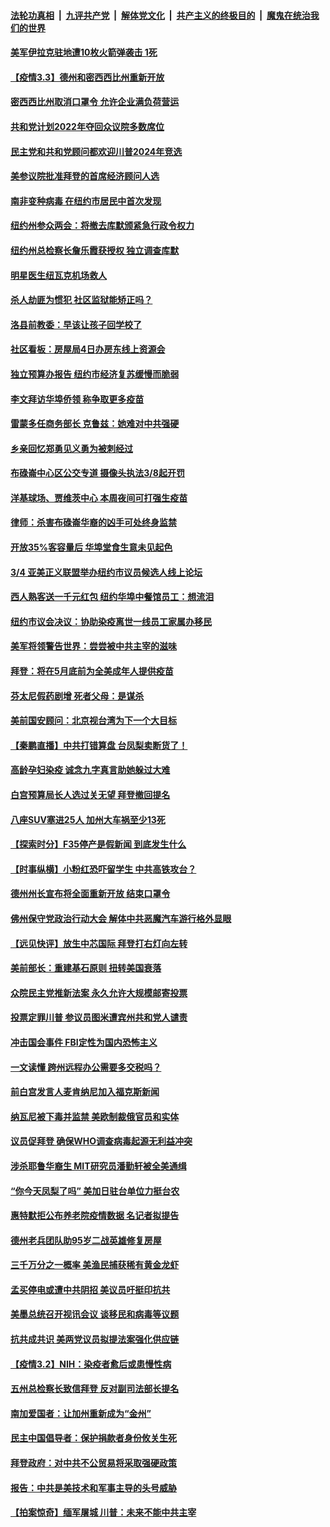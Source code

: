 ####  [法轮功真相](../../../../basic/blob/master/README.md?t=03032231) &nbsp;|&nbsp; [九评共产党](../../../../9ping.md/blob/master/README.md?t=03032231) &nbsp;|&nbsp; [解体党文化](../../../../jtdwh.md/blob/master/README.md?t=03032231)  &nbsp;|&nbsp; [共产主义的终极目的](../../../../gczydzjmd.md/blob/master/README.md?t=03032231) &nbsp;|&nbsp; [魔鬼在统治我们的世界](../../../../mgztzwmdsj.md/blob/master/README.md?t=03032231) 

#### [美军伊拉克驻地遭10枚火箭弹袭击 1死](../pages/nsc412/n12787106.md?t=03032231) 

#### [【疫情3.3】德州和密西西比州重新开放](../pages/nsc412/n12786552.md?t=03032231) 

#### [密西西比州取消口罩令 允许企业满负荷营运](../pages/nsc412/n12786424.md?t=03032231) 

#### [共和党计划2022年夺回众议院多数席位](../pages/nsc412/n12785579.md?t=03032231) 

#### [民主党和共和党顾问都欢迎川普2024年竞选](../pages/nsc412/n12786018.md?t=03032231) 

#### [美参议院批准拜登的首席经济顾问人选](../pages/nsc412/n12786166.md?t=03032231) 

#### [南非变种病毒 在纽约市居民中首次发现](../pages/nsc412/n12786116.md?t=03032231) 

#### [纽约州参众两会：将撤去库默颁紧急行政令权力](../pages/nsc412/n12786105.md?t=03032231) 

#### [纽约州总检察长詹乐霞获授权 独立调查库默](../pages/nsc412/n12786119.md?t=03032231) 

#### [明星医生纽瓦克机场救人](../pages/nsc412/n12786099.md?t=03032231) 

#### [杀人劫匪为惯犯 社区监狱能矫正吗？](../pages/nsc412/n12786074.md?t=03032231) 

#### [洛县前教委：早该让孩子回学校了](../pages/nsc412/n12786138.md?t=03032231) 

#### [社区看板：房屋局4日办房东线上资源会](../pages/nsc412/n12786123.md?t=03032231) 

#### [独立预算办报告 纽约市经济复苏缓慢而脆弱](../pages/nsc412/n12786155.md?t=03032231) 

#### [李文拜访华埠侨领 称争取更多疫苗](../pages/nsc412/n12786110.md?t=03032231) 

#### [雷蒙多任商务部长 克鲁兹：她难对中共强硬](../pages/nsc412/n12785725.md?t=03032231) 

#### [乡亲回忆郑勇见义勇为被刺经过](../pages/nsc412/n12786189.md?t=03032231) 

#### [布碌崙中心区公交专道 摄像头执法3/8起开罚](../pages/nsc412/n12786102.md?t=03032231) 

#### [洋基球场、贾维茨中心 本周夜间可打强生疫苗](../pages/nsc412/n12786096.md?t=03032231) 

#### [律师：杀害布碌崙华裔的凶手可处终身监禁](../pages/nsc412/n12786093.md?t=03032231) 

#### [开放35%客容量后 华埠堂食生意未见起色](../pages/nsc412/n12786088.md?t=03032231) 

#### [3/4 亚美正义联盟举办纽约市议员候选人线上论坛](../pages/nsc412/n12786080.md?t=03032231) 

#### [西人熟客送一千元红包  纽约华埠中餐馆员工：想流泪](../pages/nsc412/n12786037.md?t=03032231) 

#### [纽约市议会决议：协助染疫离世一线员工家属办移民](../pages/nsc412/n12786035.md?t=03032231) 

#### [美军将领警告世界：尝尝被中共主宰的滋味](../pages/nsc412/n12785689.md?t=03032231) 

#### [拜登：将在5月底前为全美成年人提供疫苗](../pages/nsc412/n12785839.md?t=03032231) 

#### [芬太尼假药剧增 死者父母：是谋杀](../pages/nsc412/n12785897.md?t=03032231) 

#### [美前国安顾问：北京视台湾为下一个大目标](../pages/nsc412/n12785758.md?t=03032231) 

#### [【秦鹏直播】中共打错算盘 台凤梨卖断货了！](../pages/nsc412/n12785594.md?t=03032231) 

#### [高龄孕妇染疫 诚念九字真言助她躲过大难](../pages/nsc412/n12785341.md?t=03032231) 

#### [白宫预算局长人选过关无望 拜登撤回提名](../pages/nsc412/n12785696.md?t=03032231) 

#### [八座SUV塞进25人 加州大车祸至少13死](../pages/nsc412/n12785235.md?t=03032231) 

#### [【探索时分】F35停产是假新闻 到底发生什么](../pages/nsc412/n12785618.md?t=03032231) 

#### [【时事纵横】小粉红恐吓留学生 中共高铁攻台？](../pages/nsc412/n12785575.md?t=03032231) 

#### [德州州长宣布将全面重新开放 结束口罩令](../pages/nsc412/n12785565.md?t=03032231) 

#### [佛州保守党政治行动大会  解体中共恶魔汽车游行格外显眼](../pages/nsc412/n12785616.md?t=03032231) 

#### [【远见快评】放生中芯国际 拜登打右灯向左转](../pages/nsc412/n12785540.md?t=03032231) 

#### [美前部长：重建基石原则 扭转美国衰落](../pages/nsc412/n12784821.md?t=03032231) 

#### [众院民主党推新法案 永久允许大规模邮寄投票](../pages/nsc412/n12785502.md?t=03032231) 

#### [投票定罪川普 参议员图米遭宾州共和党人谴责](../pages/nsc412/n12785422.md?t=03032231) 

#### [冲击国会事件 FBI定性为国内恐怖主义](../pages/nsc412/n12785417.md?t=03032231) 

#### [一文读懂  跨州远程办公需要多交税吗？](../pages/nsc412/n12783677.md?t=03032231) 

#### [前白宫发言人麦肯纳尼加入福克斯新闻](../pages/nsc412/n12785301.md?t=03032231) 

#### [纳瓦尼被下毒并监禁 美欧制裁俄官员和实体](../pages/nsc412/n12785262.md?t=03032231) 

#### [议员促拜登 确保WHO调查病毒起源无利益冲突](../pages/nsc412/n12785284.md?t=03032231) 

#### [涉杀耶鲁华裔生 MIT研究员潘勤轩被全美通缉](../pages/nsc412/n12785158.md?t=03032231) 

#### [“你今天凤梨了吗” 美加日驻台单位力挺台农](../pages/nsc412/n12785123.md?t=03032231) 

#### [惠特默拒公布养老院疫情数据 名记者拟提告](../pages/nsc412/n12784954.md?t=03032231) 

#### [德州老兵团队助95岁二战英雄修复房屋](../pages/nsc412/n12784795.md?t=03032231) 

#### [三千万分之一概率 美渔民捕获稀有黄金龙虾](../pages/nsc412/n12784392.md?t=03032231) 

#### [孟买停电或遭中共阴招 美议员吁挺印抗共](../pages/nsc412/n12784962.md?t=03032231) 

#### [美墨总统召开视讯会议 谈移民和病毒等议题](../pages/nsc412/n12784836.md?t=03032231) 

#### [抗共成共识 美两党议员拟提法案强化供应链](../pages/nsc412/n12784677.md?t=03032231) 

#### [【疫情3.2】NIH：染疫者愈后或患慢性病](../pages/nsc412/n12784388.md?t=03032231) 

#### [五州总检察长致信拜登 反对副司法部长提名](../pages/nsc412/n12784326.md?t=03032231) 

#### [南加爱国者：让加州重新成为“金州”](../pages/nsc412/n12784072.md?t=03032231) 

#### [民主中国倡导者：保护捐款者身份攸关生死](../pages/nsc412/n12783886.md?t=03032231) 

#### [拜登政府：对中共不公贸易将采取强硬政策](../pages/nsc412/n12783501.md?t=03032231) 

#### [报告：中共是美技术和军事主导的头号威胁](../pages/nsc412/n12783186.md?t=03032231) 

#### [【拍案惊奇】缅军屠城 川普：未来不能中共主宰](../pages/nsc412/n12783537.md?t=03032231) 

